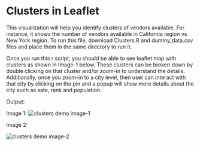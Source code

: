 # Clusters in Leaflet
This visualization will help you identify clusters of vendors available. For instance, it shows the number of vendors available in California region vs New York region.
To run this file, download Clusters.R and dummy_data.csv files and place them in the same directory to run it.

Once you run this r script, you should be able to see leaflet map with clusters as shown in Image-1 below. These clusters can be broken down by double clicking on that cluster and/or zoom-in to understand the details. Additionally, once you zoom-in to a city level, then user can interact with that city by clicking on the pin and a popup will show more details about the city such as sate, rank and population.


Output:

Image 1:
![clusters demo image-1](https://user-images.githubusercontent.com/45413346/49184492-241cb200-f325-11e8-8af2-e8b338174ef1.JPG)


Image 2:

![clusters demo image-2](https://user-images.githubusercontent.com/45413346/49184493-241cb200-f325-11e8-9666-9258cbc11dbc.JPG)

